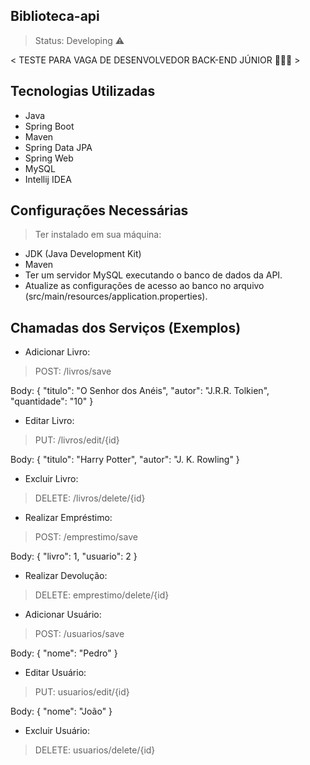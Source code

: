  ## Biblioteca-api 
 > Status: Developing ⚠️

 < TESTE PARA VAGA DE DESENVOLVEDOR BACK-END JÚNIOR 🧑🏽‍💻 >
 ## Tecnologias Utilizadas

+ Java
+ Spring Boot
+ Maven
+ Spring Data JPA
+ Spring Web
+ MySQL
+ Intellij IDEA

## Configurações Necessárias
> Ter instalado em sua máquina:
  
+ JDK (Java Development Kit)
+ Maven
+ Ter um servidor MySQL executando o banco de dados da API.
+ Atualize as configurações de acesso ao banco no arquivo (src/main/resources/application.properties).

## Chamadas dos Serviços (Exemplos)
+ Adicionar Livro:
> POST:  /livros/save

  Body: {
  "titulo": "O Senhor dos Anéis",
  "autor": "J.R.R. Tolkien",
  "quantidade": "10"
}


+ Editar Livro:
> PUT:  /livros/edit/{id}

Body: {
        "titulo": "Harry Potter",
        "autor": "J. K. Rowling"
    }
    

+ Excluir Livro:
> DELETE:  /livros/delete/{id}


+ Realizar Empréstimo:
> POST:  /emprestimo/save

Body: {
   "livro": 1,
  "usuario": 2
}



+ Realizar Devolução:
> DELETE:   emprestimo/delete/{id}


+ Adicionar Usuário:
 > POST:   /usuarios/save

Body: {
  "nome": "Pedro"
}

+ Editar Usuário:
> PUT:  usuarios/edit/{id}

Body:  {
    "nome": "João"
    }

+ Excluir Usuário:
> DELETE:   usuarios/delete/{id}
